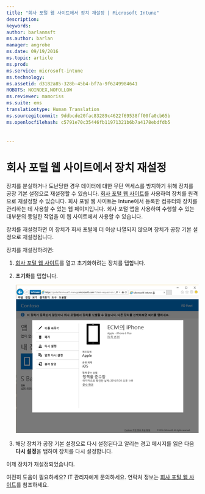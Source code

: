 ```yaml
---
title: "회사 포털 웹 사이트에서 장치 재설정 | Microsoft Intune"
description: 
keywords: 
author: barlanmsft
ms.author: barlan
manager: angrobe
ms.date: 09/19/2016
ms.topic: article
ms.prod: 
ms.service: microsoft-intune
ms.technology: 
ms.assetid: d3182a85-328b-45b4-bf7a-9f6249984641
ROBOTS: NOINDEX,NOFOLLOW
ms.reviewer: mamoriss
ms.suite: ems
translationtype: Human Translation
ms.sourcegitcommit: 9ddbcde20fac83289c4622f69538ff00fa0cb65b
ms.openlocfilehash: c5791e70c35446fb11971321b6b7a4178ebdfdb5


---
```



# <a name="reset-your-device-from-the-company-portal-website"></a>회사 포털 웹 사이트에서 장치 재설정

장치를 분실하거나 도난당한 경우 데이터에 대한 무단 액세스를 방지하기 위해 장치를 공장 기본 설정으로 재설정할 수 있습니다. [회사 포털 웹 사이트](http://portal.manage.microsoft.com)를 사용하여 장치를 원격으로 재설정할 수 있습니다. 회사 포털 웹 사이트는 Intune에서 등록한 컴퓨터와 장치를 관리하는 데 사용할 수 있는 웹 페이지입니다. 회사 포털 앱을 사용하여 수행할 수 있는 대부분의 동일한 작업을 이 웹 사이트에서 사용할 수 있습니다.

장치를 재설정하면 이 장치가 회사 포털에 더 이상 나열되지 않으며 장치가 공장 기본 설정으로 재설정됩니다.

장치를 재설정하려면:

1.  [회사 포털 웹 사이트](http://portal.manage.microsoft.com)를 열고 초기화하려는 장치를 탭합니다.

2.  **초기화**를 탭합니다.

    ![reset-device-option-on-company-portal-website](./media//iwp-screen-with-all-options.png)

3. 해당 장치가 공장 기본 설정으로 다시 설정된다고 알리는 경고 메시지를 읽은 다음 **다시 설정**을 탭하여 장치를 다시 설정합니다.

이제 장치가 재설정되었습니다.

여전히 도움이 필요하세요? IT 관리자에게 문의하세요. 연락처 정보는 [회사 포털 웹 사이트](http://portal.manage.microsoft.com)를 참조하세요.





<!--HONumber=Nov16_HO1-->


